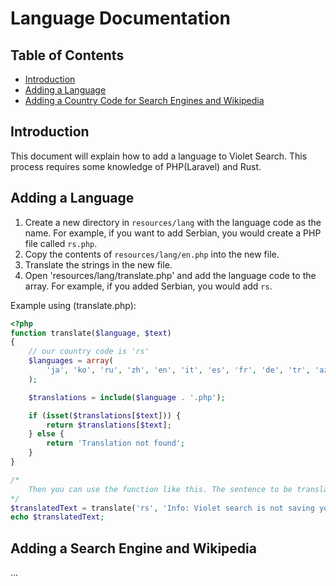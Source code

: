 # Language Documentation

## Table of Contents
* [Introduction](#introduction)
* [Adding a Language](#adding-a-language)
* [Adding a Country Code for Search Engines and Wikipedia](#adding-a-search-engine)

## Introduction
This document will explain how to add a language to Violet Search. This process requires some knowledge of PHP(Laravel) and Rust.

## Adding a Language
1. Create a new directory in `resources/lang` with the language code as the name. For example, if you want to add Serbian, you would create a PHP file called `rs.php`.
2. Copy the contents of `resources/lang/en.php` into the new file.
3. Translate the strings in the new file.
4. Open 'resources/lang/translate.php' and add the language code to the array. For example, if you added Serbian, you would add `rs`.

Example using (translate.php):
```php
<?php
function translate($language, $text)
{
    // our country code is 'rs'
    $languages = array(
        'ja', 'ko', 'ru', 'zh', 'en', 'it', 'es', 'fr', 'de', 'tr', 'az', 'el',/* adding rs file */ 'rs'
    );

    $translations = include($language . '.php');

    if (isset($translations[$text])) {
        return $translations[$text];
    } else {
        return 'Translation not found';
    }
}

/*
    Then you can use the function like this. The sentence to be translated must be in English.
*/
$translatedText = translate('rs', 'Info: Violet search is not saving your search history.');
echo $translatedText;

```

## Adding a Search Engine and Wikipedia
...
